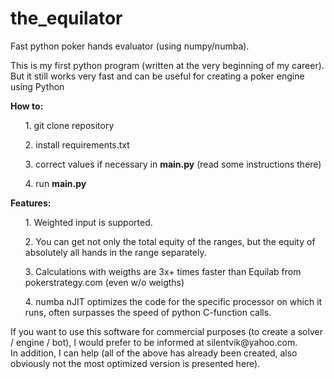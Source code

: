 # the_equilator
Fast python poker hands evaluator (using numpy/numba).

This is my first python program (written at the very beginning of my career).<br>
But it still works very fast and can be useful for creating a poker engine using Python

<b>How to:</b>
<ul>1. git clone repository</ul>
<ul>2. install requirements.txt</ul>
<ul>3. correct values if necessary in <b>main.py</b> (read some instructions there)</ul>
<ul>4. run <b>main.py</b></ul>

<b>Features:</b>

<ul>1. Weighted input is supported.</ul>
<ul>2. You can get not only the total equity of the ranges, but the equity of absolutely all hands in the range separately.</ul>
<ul>3. Calculations with weigths are 3x+ times faster than Equilab from pokerstrategy.com (even w/o weigths)</ul>
<ul>4. numba nJIT optimizes the code for the specific processor on which it runs, often surpasses the speed of python C-function calls. </ul>
If you want to use this software for commercial purposes (to create a solver / engine / bot), I would prefer to be informed at silentvik@yahoo.com.<br>
In addition, I can help (all of the above has already been created, also obviously not the most optimized version is presented here).
